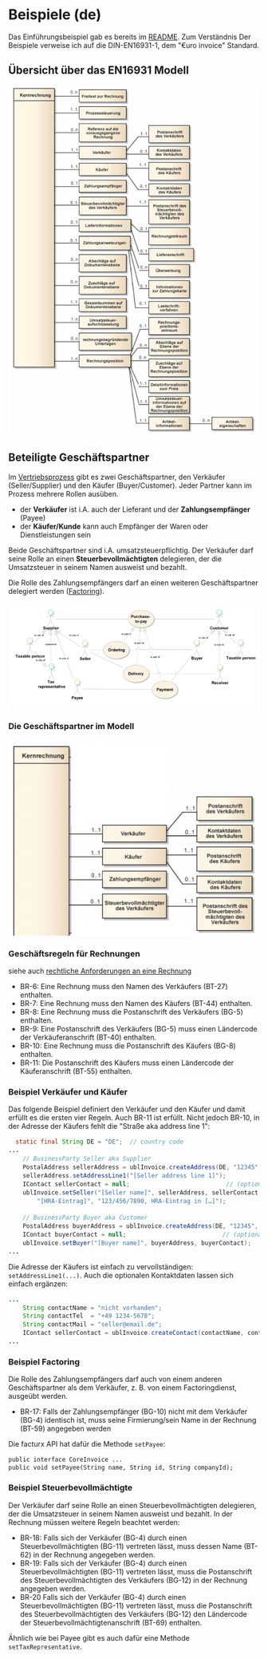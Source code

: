 # Beispiele (de)

Das Einführungsbeispiel gab es bereits im [README](https://github.com/klst-de/e-invoice#example). Zum Verständnis Der Beispiele verweise ich auf die DIN-EN16931-1, dem "€uro invoice" Standard.

## Übersicht über das EN16931 Modell

![](../image/CoreInvoice-de.PNG)

## Beteiligte Geschäftspartner

Im [Vertriebsprozess](https://klst.gitbook.io/adempiere/usr/2.3-sales) gibt es zwei Geschäftspartner, den Verkäufer (Seller/Supplier) und den Käufer (Buyer/Customer). Jeder Partner kann im Prozess mehrere Rollen ausüben.

- der **Verkäufer** ist i.A. auch der Lieferant und der **Zahlungsempfänger** (Payee)
- der **Käufer/Kunde** kann auch Empfänger der Waren oder Dienstleistungen sein

Beide Geschäftspartner sind i.A. umsatzsteuerpflichtig. Der Verkäufer darf seine Rolle an einen **Steuerbevollmächtigten** delegieren, der die Umsatzsteuer in seinem Namen ausweist und bezahlt.

Die Rolle des Zahlungsempfängers darf an einen weiteren Geschäftspartner delegiert werden ([Factoring](https://de.wikipedia.org/wiki/Factoring)).

![](../image/PartiesAndRoles.PNG)

### Die Geschäftspartner im Modell

![](../image/CoreInvoice_BP-de.PNG)

### Geschäftsregeln für Rechnungen

siehe auch [rechtliche Anforderungen an eine Rechnung](https://de.wikipedia.org/wiki/Fakturierung#Mindestanforderungen)

- BR-6: Eine Rechnung muss den Namen des Verkäufers (BT-27) enthalten.
- BR-7: Eine Rechnung muss den Namen des Käufers (BT-44) enthalten.
- BR-8: Eine Rechnung muss die Postanschrift des Verkäufers (BG-5) enthalten.
- BR-9: Eine Postanschrift des Verkäufers (BG-5) muss einen Ländercode der Verkäuferanschrift (BT-40) enthalten.
- BR-10: Eine Rechnung muss die Postanschrift des Käufers (BG-8) enthalten.
- BR-11: Die Postanschrift des Käufers muss einen Ländercode der Käuferanschrift (BT-55) enthalten.

### Beispiel Verkäufer und Käufer

Das folgende Beispiel definiert den Verkäufer und den Käufer und damit erfüllt es die ersten vier Regeln. Auch BR-11 ist erfüllt. Nicht jedoch BR-10, in der Adresse der Käufers fehlt die "Straße aka address line 1":

```java
  static final String DE = "DE";  // country code 
...
	// BusinessParty Seller aka Supplier
	PostalAddress sellerAddress = ublInvoice.createAddress(DE, "12345", "[Seller city]");
	sellerAddress.setAddressLine1("[Seller address line 1]");
	IContact sellerContact = null;                           // (optional)
	ublInvoice.setSeller("[Seller name]", sellerAddress, sellerContact, 
		"[HRA-Eintrag]", "123/456/7890, HRA-Eintrag in […]");
		  
	// BusinessParty Buyer aka Customer 
	PostalAddress buyerAddress = ublInvoice.createAddress(DE, "12345", "[Buyer city]");
	IContact buyerContact = null;                           // (optional)
	ublInvoice.setBuyer("[Buyer name]", buyerAddress, buyerContact);
...
```

Die Adresse der Käufers ist einfach zu vervollständigen: `setAddressLine1(...)`. Auch die optionalen Kontaktdaten lassen sich einfach ergänzen:

```java
...
	String contactName = "nicht vorhanden";
	String contactTel  = "+49 1234-5678";
	String contactMail = "seller@email.de";
	IContact sellerContact = ublInvoice.createContact(contactName, contactTel, contactMail);
...
```

### Beispiel Factoring

Die Rolle des Zahlungsempfängers darf auch von einem anderen Geschäftspartner als dem Verkäufer, z. B. von einem Factoringdienst, ausgeübt werden.

- BR-17: Falls der Zahlungsempfänger (BG-10) nicht mit dem Verkäufer (BG-4) identisch ist, muss seine Firmierung/sein Name in der Rechnung (BT-59) angegeben werden

Die facturx API hat dafür die Methode `setPayee`:

	public interface CoreInvoice ...
	public void setPayee(String name, String id, String companyId);


### Beispiel Steuerbevollmächtigte

Der Verkäufer darf seine Rolle an einen Steuerbevollmächtigten delegieren, der die Umsatzsteuer in seinem Namen ausweist und bezahlt. In der Rechnung müssen weitere Regeln beachtet werden:

- BR-18: Falls sich der Verkäufer (BG-4) durch einen Steuerbevollmächtigten (BG-11) vertreten lässt, muss dessen Name (BT-62) in der Rechnung angegeben werden.
- BR-19: Falls sich der Verkäufer (BG-4) durch einen Steuerbevollmächtigten (BG-11) vertreten lässt, muss die Postanschrift des Steuerbevollmächtigten des Verkäufers (BG-12) in der Rechnung angegeben werden.
- BR-20 Falls sich der Verkäufer (BG-4) durch einen Steuerbevollmächtigten (BG-11) vertreten lässt, muss die Postanschrift des Steuerbevollmächtigten des Verkäufers (BG-12) den Ländercode der Steuerbevollmächtigtenanschrift (BT-69) enthalten.

Ähnlich wie bei Payee gibt es auch dafür eine Methode `setTaxRepresentative`.